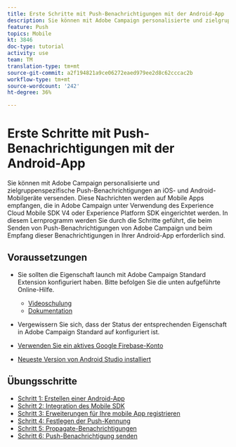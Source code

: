 ```yaml
---
title: Erste Schritte mit Push-Benachrichtigungen mit der Android-App
description: Sie können mit Adobe Campaign personalisierte und zielgruppenspezifische Push-Benachrichtigungen an iOS- und Android-Mobilgeräte versenden. Diese Nachrichten werden auf Mobile Apps empfangen, die in Adobe Campaign unter Verwendung des Experience Cloud Mobile SDK V4 oder Experience Platform SDK eingerichtet werden. In diesem Lernprogramm werden Sie durch die Schritte geführt, die beim Senden von Push-Benachrichtigungen von Adobe Campaign und beim Empfang dieser Benachrichtigungen in Ihrer Android-App erforderlich sind.
feature: Push
topics: Mobile
kt: 3846
doc-type: tutorial
activity: use
team: TM
translation-type: tm+mt
source-git-commit: a2f194821a9ce06272eaed979ee2d8c62cccac2b
workflow-type: tm+mt
source-wordcount: '242'
ht-degree: 36%

---
```


# Erste Schritte mit Push-Benachrichtigungen mit der Android-App

Sie können mit Adobe Campaign personalisierte und zielgruppenspezifische Push-Benachrichtigungen an iOS- und Android-Mobilgeräte versenden.
Diese Nachrichten werden auf Mobile Apps empfangen, die in Adobe Campaign unter Verwendung des Experience Cloud Mobile SDK V4 oder Experience Platform SDK eingerichtet werden.
In diesem Lernprogramm werden Sie durch die Schritte geführt, die beim Senden von Push-Benachrichtigungen von Adobe Campaign und beim Empfang dieser Benachrichtigungen in Ihrer Android-App erforderlich sind.

## Voraussetzungen

* Sie sollten die Eigenschaft launch mit Adobe Campaign Standard Extension konfiguriert haben. Bitte befolgen Sie die unten aufgeführte Online-Hilfe.
   * [Videoschulung](https://video.tv.adobe.com/v/26224?quality=12&captions=ger)
   * [Dokumentation](https://docs.adobe.com/content/help/en/campaign-learn/campaign-standard-tutorials/communication-channels/mobile/configure-mobile-apps-using-aep-sdk.html)

* Vergewissern Sie sich, dass der Status der entsprechenden Eigenschaft in Adobe Campaign Standard auf konfiguriert ist.
* [Verwenden Sie ein aktives Google Firebase-Konto](https://firebase.google.com)
* [Neueste Version von Android Studio installiert](https://developer.android.com/studio)

## Übungsschritte

* [Schritt 1: Erstellen einer Android-App](/help/tutorial-push-notifications-android/create-android-app.md)
* [Schritt 2: Integration des Mobile SDK](/help/tutorial-push-notifications-android/integrating-with-mobile-sdk.md)
* [Schritt 3: Erweiterungen für Ihre mobile App registrieren](/help/tutorial-push-notifications-android/register-mobile-extensions.md)
* [Schritt 4: Festlegen der Push-Kennung](/help/tutorial-push-notifications-android/set-push-identifier.md)
* [Schritt 5: Propagate-Benachrichtigungen](/help/tutorial-push-notifications-android/propagate-notification.md)
* [Schritt 6: Push-Benachrichtigung senden](/help/tutorial-push-notifications-android/send-push-notification.md)
